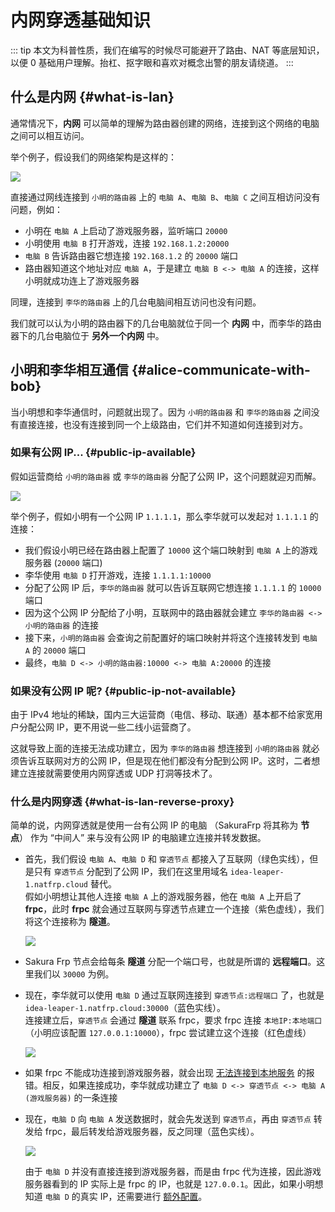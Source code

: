 # 内网穿透基础知识

::: tip
本文为科普性质，我们在编写的时候尽可能避开了路由、NAT 等底层知识，以便 0 基础用户理解。抬杠、抠字眼和喜欢对概念出警的朋友请绕道。
:::

## 什么是内网 {#what-is-lan}

通常情况下，**内网** 可以简单的理解为路由器创建的网络，连接到这个网络的电脑之间可以相互访问。

举个例子，假设我们的网络架构是这样的：

![](./_images/basics-1.svg)

直接通过网线连接到 `小明的路由器` 上的 `电脑 A`、`电脑 B`、`电脑 C` 之间互相访问没有问题，例如：

- 小明在 `电脑 A` 上启动了游戏服务器，监听端口 `20000`
- 小明使用 `电脑 B` 打开游戏，连接 `192.168.1.2:20000`
- `电脑 B` 告诉路由器它想连接 `192.168.1.2` 的 `20000` 端口
- 路由器知道这个地址对应 `电脑 A`，于是建立 `电脑 B <-> 电脑 A` 的连接，这样小明就成功连上了游戏服务器

同理，连接到 `李华的路由器` 上的几台电脑间相互访问也没有问题。

我们就可以认为小明的路由器下的几台电脑就位于同一个 **内网** 中，而李华的路由器下的几台电脑位于 **另外一个内网** 中。

## 小明和李华相互通信 {#alice-communicate-with-bob}

当小明想和李华通信时，问题就出现了。因为 `小明的路由器` 和 `李华的路由器` 之间没有直接连接，也没有连接到同一个上级路由，它们并不知道如何连接到对方。

### 如果有公网 IP... {#public-ip-available}

假如运营商给 `小明的路由器` 或 `李华的路由器` 分配了公网 IP，这个问题就迎刃而解。

![](./_images/basics-2.svg)

举个例子，假如小明有一个公网 IP `1.1.1.1`，那么李华就可以发起对 `1.1.1.1` 的连接：

- 我们假设小明已经在路由器上配置了 `10000` 这个端口映射到 `电脑 A` 上的游戏服务器 (`20000` 端口)
- 李华使用 `电脑 D` 打开游戏，连接 `1.1.1.1:10000`
- 分配了公网 IP 后，`李华的路由器` 就可以告诉互联网它想连接 `1.1.1.1` 的 `10000` 端口
- 因为这个公网 IP 分配给了小明，互联网中的路由器就会建立 `李华的路由器 <-> 小明的路由器` 的连接
- 接下来，`小明的路由器` 会查询之前配置好的端口映射并将这个连接转发到 `电脑 A` 的 `20000` 端口
- 最终，`电脑 D <-> 小明的路由器:10000 <-> 电脑 A:20000` 的连接

### 如果没有公网 IP 呢? {#public-ip-not-available}

由于 IPv4 地址的稀缺，国内三大运营商（电信、移动、联通）基本都不给家宽用户分配公网 IP，更不用说一些二线小运营商了。

这就导致上面的连接无法成功建立，因为 `李华的路由器` 想连接到 `小明的路由器` 就必须告诉互联网对方的公网 IP，但是现在他们都没有分配到公网 IP。这时，二者想建立连接就需要使用内网穿透或 UDP 打洞等技术了。

### 什么是内网穿透 {#what-is-lan-reverse-proxy}

简单的说，内网穿透就是使用一台有公网 IP 的电脑 （SakuraFrp 将其称为 **节点**） 作为 “中间人” 来与没有公网 IP 的电脑建立连接并转发数据。

- 首先，我们假设 `电脑 A`、`电脑 D` 和 `穿透节点` 都接入了互联网（绿色实线），但是只有 `穿透节点` 分配到了公网 IP，我们在这里用域名 `idea-leaper-1.natfrp.cloud` 替代。  
   假如小明想让其他人连接 `电脑 A` 上的游戏服务器，他在 `电脑 A` 上开启了 **frpc**，此时 **frpc** 就会通过互联网与穿透节点建立一个连接（紫色虚线），我们将这个连接称为 **隧道**。

   ![](./_images/basics-3.svg)

- Sakura Frp 节点会给每条 **隧道** 分配一个端口号，也就是所谓的 **远程端口**。这里我们以 `30000` 为例。

- 现在，李华就可以使用 `电脑 D` 通过互联网连接到 `穿透节点:远程端口` 了，也就是 `idea-leaper-1.natfrp.cloud:30000`（蓝色实线）。  
   连接建立后，`穿透节点` 会通过 **隧道** 联系 frpc，要求 frpc 连接 `本地IP:本地端口`（小明应该配置 `127.0.0.1:10000`），frpc 尝试建立这个连接（红色虚线）

   ![](./_images/basics-4.svg)

- 如果 frpc 不能成功连接到游戏服务器，就会出现 [无法连接到本地服务](/faq/client-error.md#connect-to-local-service-error) 的报错。相反，如果连接成功，李华就成功建立了 `电脑 D <-> 穿透节点 <-> 电脑 A (游戏服务器)` 的一条连接

- 现在，`电脑 D` 向 `电脑 A` 发送数据时，就会先发送到 `穿透节点`，再由 `穿透节点` 转发给 frpc，最后转发给游戏服务器，反之同理（蓝色实线）。

   ![](./_images/basics-5.svg)

   由于 `电脑 D` 并没有直接连接到游戏服务器，而是由 frpc 代为连接，因此游戏服务器看到的 IP 实际上是 frpc 的 IP，也就是 `127.0.0.1`。因此，如果小明想知道 `电脑 D` 的真实 IP，还需要进行 [额外配置](/bestpractice/realip.md)。
